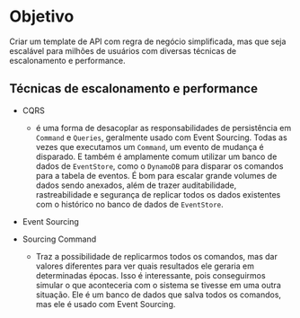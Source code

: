 # Objetivo
Criar um template de API com regra de negócio simplificada, mas que seja escalável para milhões de usuários com diversas técnicas de escalonamento e performance.

## Técnicas de escalonamento e performance

* CQRS
   * é uma forma de desacoplar as responsabilidades de persistência em `Command` e `Queries`, geralmente usado com Event Sourcing.
   Todas as vezes que executamos um `Command`, um evento de mudança é disparado. 
   E também é amplamente comum utilizar um banco de dados de `EventStore`, como o `DynamoDB` para disparar os comandos para a tabela de eventos. É bom para escalar grande volumes de dados sendo anexados, além de trazer auditabilidade, rastreabilidade e segurança de replicar todos os dados existentes com o histórico no banco de dados de `EventStore`.
* Event Sourcing

* Sourcing Command
  * Traz a possibilidade de replicarmos todos os comandos, mas dar valores diferentes para ver quais resultados ele geraria em determinadas épocas. Isso é interessante, pois conseguirmos simular o que aconteceria com o sistema se tivesse em uma outra situação. Ele é um banco de dados que salva todos os comandos, mas ele é usado com Event Sourcing.
